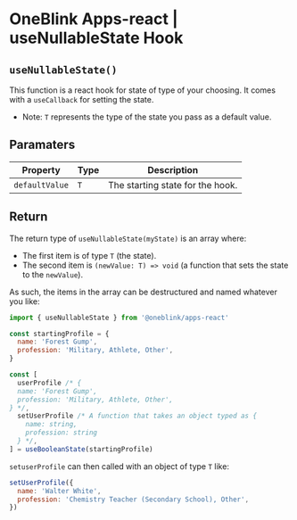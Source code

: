 # OneBlink Apps-react | useNullableState Hook

## `useNullableState()`

This function is a react hook for state of type of your choosing. It comes with a `useCallback` for setting the state.

- Note: `T` represents the type of the state you pass as a default value.

## Paramaters

| Property       | Type | Description                      |
| -------------- | ---- | -------------------------------- |
| `defaultValue` | `T`  | The starting state for the hook. |

## Return

The return type of `useNullableState(myState)` is an array where:

- The first item is of type `T` (the state).
- The second item is `(newValue: T) => void` (a function that sets the state to the `newValue`).

As such, the items in the array can be destructured and named whatever you like:

```js
import { useNullableState } from '@oneblink/apps-react'

const startingProfile = {
  name: 'Forest Gump',
  profession: 'Military, Athlete, Other',
}

const [
  userProfile /* {
  name: 'Forest Gump',
  profession: 'Military, Athlete, Other',
} */,
  setUserProfile /* A function that takes an object typed as {
    name: string,
    profession: string
  } */,
] = useBooleanState(startingProfile)
```

`setuserProfile` can then called with an object of type `T` like:

```js
setUserProfile({
  name: 'Walter White',
  profession: 'Chemistry Teacher (Secondary School), Other',
})
```
